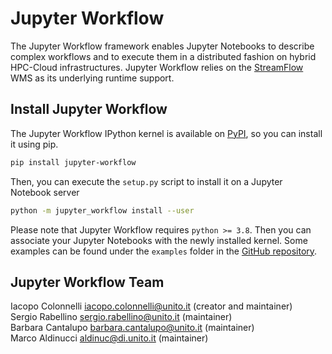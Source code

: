 # Jupyter Workflow

The Jupyter Workflow framework enables Jupyter Notebooks to describe complex workflows and to execute them in a distributed fashion on hybrid HPC-Cloud infrastructures. Jupyter Workflow relies on the [StreamFlow](https://github.com/alpha-unito/streamflow) WMS as its underlying runtime support.

## Install Jupyter Workflow

The Jupyter Workflow IPython kernel is available on [PyPI](https://pypi.org/project/jupyter-workflow/), so you can install it using pip.

```bash
pip install jupyter-workflow
```

Then, you can execute the `setup.py` script to install it on a Jupyter Notebook server

```bash
python -m jupyter_workflow install --user
```

Please note that Jupyter Workflow requires `python >= 3.8`. Then you can associate your Jupyter Notebooks with the newly installed kernel. Some examples can be found under the `examples` folder in the [GitHub repository](https://github.com/alpha-unito/jupyter-workflow).

## Jupyter Workflow Team

Iacopo Colonnelli <iacopo.colonnelli@unito.it> (creator and maintainer)  
Sergio Rabellino <sergio.rabellino@unito.it> (maintainer)  
Barbara Cantalupo <barbara.cantalupo@unito.it> (maintainer)  
Marco Aldinucci <aldinuc@di.unito.it> (maintainer)  
